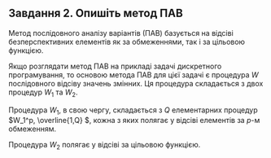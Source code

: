 ## Завдання 2. Опишіть метод ПАВ ##

Метод послідовного аналізу варіантів (ПАВ) базується на відсіві безперспективних елементів як за обмеженнями, так і за цільовою функцією. 

Якщо розглядати метод ПАВ на прикладі задачі дискретного програмування, то основою метода ПАВ для цієї задачі є процедура $W$ послідовного відсіву значень змінних. Ця процедура складається з двох процедур $W_1$ та $W_2$. 

Процедура $W_1$, в свою чергу, складається з $Q$ елементарних процедур $W_1^p, \overline{1,Q} $, кожна з яких полягає у відсіві елементів за $p$-м обмеженням. 

Процедура $W_2$ полягає у відсіві за цільовою функцією.